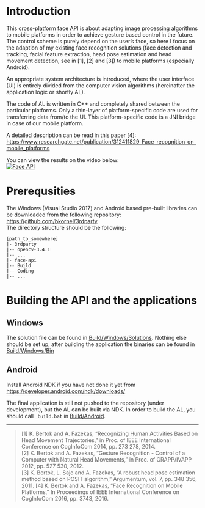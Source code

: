 # Introduction

This cross-platform face API is about adapting image processing algorithms to mobile platforms in order to achieve gesture based control in the future. The control scheme is purely depend on the user’s face, so here I focus on the adaption of my existing face recognition solutions (face detection and tracking, facial feature extraction, head pose estimation and head movement detection, see in [1], [2] and [3]) to mobile platforms (especially Android). 

An appropriate system architecture is introduced, where the user interface (UI) is entirely divided from the computer vision algorithms (hereinafter the application logic or shortly AL).

The code of AL is written in C++ and completely shared between the particular platforms. Only a thin-layer of platform-specific code are used for transferring data from/to the UI. This platform-specific code is a JNI bridge in case of our mobile platform.

A detailed description can be read in this paper [4]:<br>
https://www.researchgate.net/publication/312411829_Face_recognition_on_mobile_platforms

You can view the results on the video below:<br>
[![Face API](http://img.youtube.com/vi/iS4eDf775GI/0.jpg)](https://www.youtube.com/watch?v=iS4eDf775GI "Face API")

# Prerequsities

The Windows (Visual Studio 2017) and Android based pre-built libraries can be downloaded from the following repository: https://github.com/bkornel/3rdparty<br>
The directory structure should be the following:

```
[path_to_somewhere]
|- 3rdparty
|-- opencv-3.4.1
|-- ...
|- face-api
|-- Build
|-- Coding
|-- ...
```

# Building the API and the applications

## Windows

The solution file can be found in [Build/Windows/Solutions](https://github.com/bkornel/face-api/tree/master/Build/Windows/Solutions). Nothing else should be set up, after building the application the binaries can be found in [Build/Windows/Bin](https://github.com/bkornel/face-api/tree/master/Build/Windows/Bin)

## Android

Install Android NDK if you have not done it yet from https://developer.android.com/ndk/downloads/

The final application is still not pushed to the repository (under development), but the AL can be built via NDK. In order to build the AL, you should call `_build.bat` in [Build/Android](https://github.com/bkornel/face-api/tree/master/Build/Android).

---

> [1]	K. Bertok and A. Fazekas, “Recognizing Human Activities Based on Head Movement Trajectories,” in Proc. of IEEE International Conference on CogInfoCom 2014, pp. 273 278, 2014.<br>
> [2]	K. Bertok and A. Fazekas, “Gesture Recognition - Control of a Computer with Natural Head Movements,” in Proc. of GRAPP/IVAPP 2012, pp. 527 530, 2012.<br>
> [3]	K. Bertok, L. Sajo and A. Fazekas, “A robust head pose estimation method based on POSIT algorithm,” Argumentum, vol. 7, pp. 348 356, 2011.
> [4] K. Bertok and A. Fazekas, “Face Recognition on Mobile Platforms,” In Proceedings of IEEE International Conference on CogInfoCom 2016, pp. 3743, 2016.

